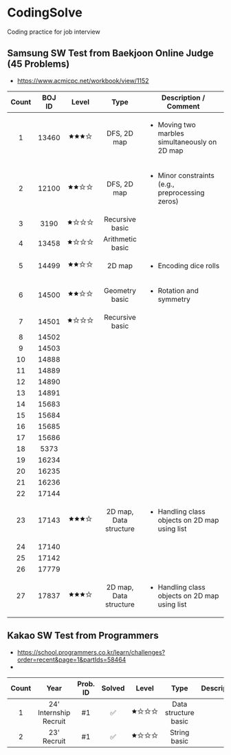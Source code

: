 # CodingSolve
Coding practice for job interview

## Samsung SW Test from Baekjoon Online Judge (45 Problems)
- https://www.acmicpc.net/workbook/view/1152

| Count | BOJ ID | Level | Type       | Description / Comment                                             |
|:------:|:--------:|:------------:|:------------:|---------------------------------------------------------|
|1|13460|🟊🟊🟊✩| DFS, 2D map | <ul><li>Moving two marbles simultaneously on 2D map</li></ul> |
|2|12100|🟊🟊✩✩| DFS, 2D map | <ul><li>Minor constraints (e.g., preprocessing zeros)</li></ul> |
|3|3190|🟊✩✩✩| Recursive basic ||
|4|13458|🟊✩✩✩| Arithmetic basic ||
|5|14499|🟊🟊✩✩| 2D map | <ul><li>Encoding dice rolls</li></ul> |
|6|14500|🟊🟊✩✩| Geometry basic | <ul><li>Rotation and symmetry</li></ul> |
|7|14501|🟊✩✩✩| Recursive basic ||
|8|14502| |  | |
|9|14503| |  | |
|10|14888| |  | |
|11|14889| |  | |
|12|14890| |  | |
|13|14891| |  | |
|14|15683| |  | |
|15|15684| |  | |
|16|15685| |  | |
|17|15686| |  | |
|18|5373| |  | |
|19|16234| |  | |
|20|16235| |  | |
|21|16236| |  | |
|22|17144| |  | | |
|23|17143|🟊🟊🟊✩| 2D map, Data structure | <ul><li>Handling class objects on 2D map using list</li></ul> |
|24|17140| | |  |  |
|25|17142| | |  |  |
|26|17779| | |  |  |
|27|17837|🟊🟊🟊✩| 2D map, Data structure | <ul><li>Handling class objects on 2D map using list </li></ul> |

## Kakao SW Test from Programmers
- https://school.programmers.co.kr/learn/challenges?order=recent&page=1&partIds=58464
- 
| Count | Year | Prob. ID | Solved | Level | Type       | Description                                             |
|:------:|:--------:|:--------:|:--------:|:------------:|:------------:|---------------------------------------------------------|
|1| 24' Internship Recruit | #1 |✅|🟊✩✩✩| Data structure basic | |
|2| 23' Recruit | #1 |✅|🟊✩✩✩| String basic | |
